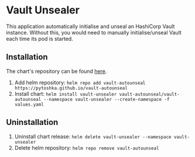 # Vault Unsealer

This application automatically initialise and unseal an HashiCorp Vault
instance. Without this, you would need to manually initialise/unseal Vault each
time its pod is started.

## Installation

The chart's repository can be found
[here](https://github.com/pyToshka/vault-autounseal).

1. Add helm repository: `helm repo add vault-autounseal
   https://pytoshka.github.io/vault-autounseal`
2. Install chart: `helm install vault-unsealer vault-autounseal/vault-autounseal
   --namespace vault-unsealer --create-namespace -f values.yaml`

## Uninstallation

1. Uninstall chart release: `helm delete vault-unsealer --namespace vault-unsealer`
2. Delete helm repository: `helm repo remove vault-autounseal`
